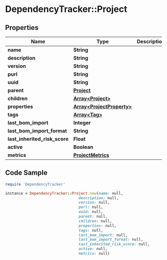 # DependencyTracker::Project

## Properties

Name | Type | Description | Notes
------------ | ------------- | ------------- | -------------
**name** | **String** |  | [optional] 
**description** | **String** |  | [optional] 
**version** | **String** |  | [optional] 
**purl** | **String** |  | [optional] 
**uuid** | **String** |  | 
**parent** | [**Project**](Project.md) |  | [optional] 
**children** | [**Array&lt;Project&gt;**](Project.md) |  | [optional] 
**properties** | [**Array&lt;ProjectProperty&gt;**](ProjectProperty.md) |  | [optional] 
**tags** | [**Array&lt;Tag&gt;**](Tag.md) |  | [optional] 
**last_bom_import** | **Integer** |  | [optional] 
**last_bom_import_format** | **String** |  | [optional] 
**last_inherited_risk_score** | **Float** |  | [optional] 
**active** | **Boolean** |  | [optional] 
**metrics** | [**ProjectMetrics**](ProjectMetrics.md) |  | [optional] 

## Code Sample

```ruby
require 'DependencyTracker'

instance = DependencyTracker::Project.new(name: null,
                                 description: null,
                                 version: null,
                                 purl: null,
                                 uuid: null,
                                 parent: null,
                                 children: null,
                                 properties: null,
                                 tags: null,
                                 last_bom_import: null,
                                 last_bom_import_format: null,
                                 last_inherited_risk_score: null,
                                 active: null,
                                 metrics: null)
```


